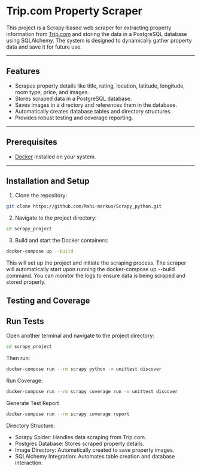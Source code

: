 # Trip.com Property Scraper

This project is a Scrapy-based web scraper for extracting property information from [Trip.com](https://uk.trip.com/hotels/?locale=en-GB&curr=GBP) and storing the data in a PostgreSQL database using SQLAlchemy. The system is designed to dynamically gather property data and save it for future use.

---

## Features

- Scrapes property details like title, rating, location, latitude, longitude, room type, price, and images.
- Stores scraped data in a PostgreSQL database.
- Saves images in a directory and references them in the database.
- Automatically creates database tables and directory structures.
- Provides robust testing and coverage reporting.

---

## Prerequisites

- [Docker](https://www.docker.com/) installed on your system.

---

## Installation and Setup

1. Clone the repository:

```bash
git clone https://github.com/Mahi-markus/Scrapy_python.git
```

2. Navigate to the project directory:

```bash
cd scrapy_project
```

3. Build and start the Docker containers:

```bash
docker-compose up --build
```

This will set up the project and initiate the scraping process.
The scraper will automatically start upon running the docker-compose up --build command. You can monitor the logs to ensure data is being scraped and stored properly.

## Testing and Coverage

## Run Tests

Open another terminal and navigate to the project directory:

```bash
cd scrapy_project
```

Then run:

```bash
docker-compose run --rm scrapy python -m unittest discover
```

Run Coverage:

```bash
docker-compose run --rm scrapy coverage run -m unittest discover
```

Generate Test Report

```bash
docker-compose run --rm scrapy coverage report
```

Directory Structure:

- Scrapy Spider: Handles data scraping from Trip.com.
- Postgres Database: Stores scraped property details.
- Image Directory: Automatically created to save property images.
- SQLAlchemy Integration: Automates table creation and database interaction.
